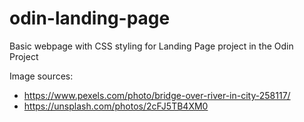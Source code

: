 # odin-landing-page
Basic webpage with CSS styling for Landing Page project in the Odin Project 

Image sources:
- https://www.pexels.com/photo/bridge-over-river-in-city-258117/
- https://unsplash.com/photos/2cFJ5TB4XM0
